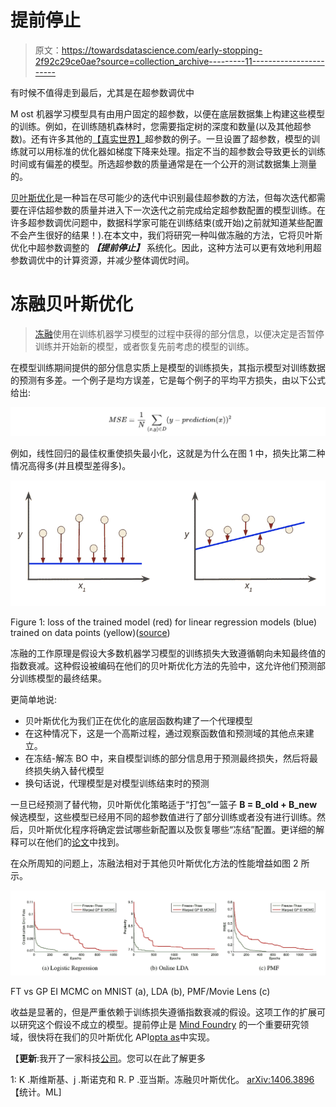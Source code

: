 # 提前停止

> 原文：<https://towardsdatascience.com/early-stopping-2f92c29ce0ae?source=collection_archive---------11----------------------->

有时候不值得走到最后，尤其是在超参数调优中

M ost 机器学习模型具有由用户固定的超参数，以便在底层数据集上构建这些模型的训练。例如，在训练随机森林时，您需要指定树的深度和数量(以及其他超参数)。还有许多其他的[【真实世界】](/demystifying-hyper-parameter-tuning-acb83af0258f)超参数的例子。一旦设置了超参数，模型的训练就可以用标准的优化器如梯度下降来处理。指定不当的超参数会导致更长的训练时间或有偏差的模型。所选超参数的质量通常是在一个公开的测试数据集上测量的。

[贝叶斯优化](/the-intuitions-behind-bayesian-optimization-with-gaussian-processes-7e00fcc898a0)是一种旨在尽可能少的迭代中识别最佳超参数的方法，但每次迭代都需要在评估超参数的质量并进入下一次迭代之前完成给定超参数配置的模型训练。在许多超参数调优问题中，数据科学家可能在训练结束(或开始)之前就知道某些配置不会产生很好的结果！).在本文中，我们将研究一种叫做冻融的方法，它将贝叶斯优化中超参数调整的 ***【提前停止】*** 系统化。因此，这种方法可以更有效地利用超参数调优中的计算资源，并减少整体调优时间。

# 冻融贝叶斯优化

> [冻融](https://arxiv.org/pdf/1406.3896.pdf)使用在训练机器学习模型的过程中获得的部分信息，以便决定是否暂停训练并开始新的模型，或者恢复先前考虑的模型的训练。

在模型训练期间提供的部分信息实质上是模型的训练损失，其指示模型对训练数据的预测有多差。一个例子是均方误差，它是每个例子的平均平方损失，由以下公式给出:

![](img/14d51c09b40ec0d54554b30b49b898a9.png)

例如，线性回归的最佳权重使损失最小化，这就是为什么在图 1 中，损失比第二种情况高得多(并且模型差得多)。

![](img/4d96959e0d72b49d44537eb46053299a.png)

Figure 1: loss of the trained model (red) for linear regression models (blue) trained on data points (yellow)([source](https://developers.google.com/machine-learning/crash-course/descending-into-ml/training-and-loss))

冻融的工作原理是假设大多数机器学习模型的训练损失大致遵循朝向未知最终值的指数衰减。这种假设被编码在他们的贝叶斯优化方法的先验中，这允许他们预测部分训练模型的最终结果。

更简单地说:

*   贝叶斯优化为我们正在优化的底层函数构建了一个代理模型
*   在这种情况下，这是一个高斯过程，通过观察函数值和预测域的其他点来建立。
*   在冻结-解冻 BO 中，来自模型训练的部分信息用于预测最终损失，然后将最终损失纳入替代模型
*   换句话说，代理模型是对模型训练结束时的预测

一旦已经预测了替代物，贝叶斯优化策略适于“打包”一篮子 **B = B_old + B_new** 候选模型，这些模型已经用不同的超参数值进行了部分训练或者没有进行训练。然后，贝叶斯优化程序将确定尝试哪些新配置以及恢复哪些“冻结”配置。更详细的解释可以在他们的[论文](https://arxiv.org/pdf/1406.3896.pdf)中找到。

在众所周知的问题上，冻融法相对于其他贝叶斯优化方法的性能增益如图 2 所示。

![](img/590418961cac3a4ad286951b123c3218.png)

FT vs GP EI MCMC on MNIST (a), LDA (b), PMF/Movie Lens (c)

收益是显著的，但是严重依赖于训练损失遵循指数衰减的假设。这项工作的扩展可以研究这个假设不成立的模型。提前停止是 [Mind Foundry](http://mindfoundry.ai) 的一个重要研究领域，很快将在我们的贝叶斯优化 API[opta as](https://optaas.mindfoundry.ai)中实现。

【**更新**:我开了一家科技[公司](http://www.legislate.tech)。您可以在此了解更多

1: K .斯维斯基、j .斯诺克和 R. P .亚当斯。冻融贝叶斯优化。 [arXiv:1406.3896](https://arxiv.org/abs/1406.3896) 【统计。ML]
